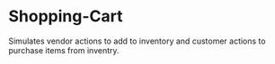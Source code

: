 # Shopping-Cart
Simulates vendor actions to add to inventory and customer actions to purchase items from inventry. 
